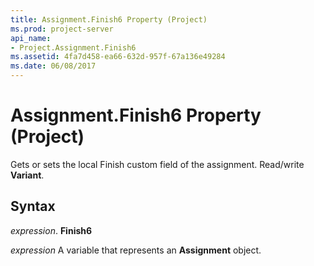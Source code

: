 ```yaml
---
title: Assignment.Finish6 Property (Project)
ms.prod: project-server
api_name:
- Project.Assignment.Finish6
ms.assetid: 4fa7d458-ea66-632d-957f-67a136e49284
ms.date: 06/08/2017
---
```



# Assignment.Finish6 Property (Project)

Gets or sets the local Finish custom field of the assignment. Read/write **Variant**.


## Syntax

 _expression_. **Finish6**

 _expression_ A variable that represents an **Assignment** object.


